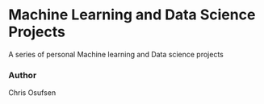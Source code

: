 # Machine Learning and Data Science Projects

A series of personal Machine learning and Data science projects

### Author
Chris Osufsen
